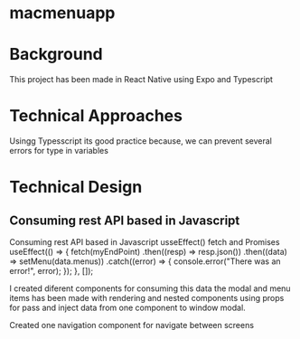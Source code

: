 # macmenuapp

# Background

This project has been made in React Native using Expo and Typescript

# Technical Approaches

Usingg Typesscript its good practice because, we can prevent several errors for type in variables

# Technical Design

## Consuming rest API based in Javascript

Consuming rest API based in Javascript
usseEffect()
fetch and Promises
useEffect(() => {
fetch(myEndPoint)
.then((resp) => resp.json())
.then((data) => setMenu(data.menus))
.catch((error) => {
console.error("There was an error!", error);
});
}, []);

I created diferent components for consuming this data the modal and menu items has been made
with rendering and nested components using props for pass and inject data from one component to window modal.

Created one navigation component for navigate between screens
